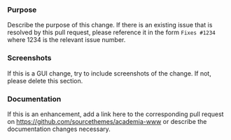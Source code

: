 ### Purpose

Describe the purpose of this change. If there is an existing issue that is resolved by this pull request, please reference it in the form `Fixes #1234` where 1234 is the relevant issue number.

### Screenshots

If this is a GUI change, try to include screenshots of the change. If not, please delete this section.

### Documentation

If this is an enhancement, add a link here to the corresponding pull request on https://github.com/sourcethemes/academia-www or describe the documentation changes necessary.
